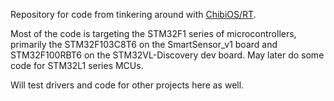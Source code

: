Repository for code from tinkering around with [ChibiOS/RT](http://www.chibios.org/dokuwiki/doku.php).

Most of the code is targeting the STM32F1 series of microcontrollers, primarily the STM32F103C8T6 on the SmartSensor_v1 board and STM32F100RBT6 on the STM32VL-Discovery dev board. May later do some code for STM32L1 series MCUs.

Will test drivers and code for other projects here as well.

